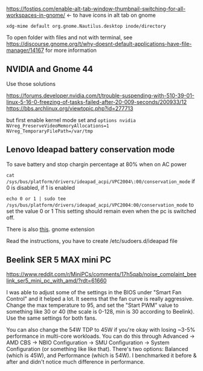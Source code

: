 https://fostips.com/enable-alt-tab-window-thumbnail-switching-for-all-workspaces-in-gnome/ ← to have icons in alt tab on gnome

    xdg-mime default org.gnome.Nautilus.desktop inode/directory  
To open folder with files and not with terminal, see https://discourse.gnome.org/t/why-doesnt-default-applications-have-file-manager/14167 for more information

## NVIDIA and Gnome 44

Use those solutions

https://forums.developer.nvidia.com/t/trouble-suspending-with-510-39-01-linux-5-16-0-freezing-of-tasks-failed-after-20-009-seconds/200933/12
https://bbs.archlinux.org/viewtopic.php?id=277713

but first enable kernel mode set and ``options nvidia NVreg_PreserveVideoMemoryAllocations=1 NVreg_TemporaryFilePath=/var/tmp``


## Lenovo Ideapad battery conservation mode
To save battery and stop chargin percentage at 80% when on AC power

``cat /sys/bus/platform/drivers/ideapad_acpi/VPC2004\:00/conservation_mode`` if 0 is disabled, if 1 is enabled


``echo 0 or 1 | sudo tee /sys/bus/platform/drivers/ideapad_acpi/VPC2004:00/conservation_mode`` to set the value 0 or 1
This setting should remain even when the pc is switched off.

There is also [this](https://github.com/laurento/gnome-shell-extension-ideapad). gnome extension 

Read the instructions, you have to create /etc/sudoers.d/ideapad file

## Beelink SER 5 MAX mini PC

https://www.reddit.com/r/MiniPCs/comments/17h5qab/noise_complaint_beelink_ser5_mini_pc_with_amd/?rdt=61660

I was able to adjust some of the settings in the BIOS under "Smart Fan Control" and it helped a lot. It seems that the fan curve is really aggressive. Change the max temperature to 95, and set the "Start PWM" value to something like 30 or 40 (the scale is 0-128, min is 30 according to Beelink). Use the same settings for both fans.

You can also change the 54W TDP to 45W if you're okay with losing ~3-5% performance in multi-core workloads. You can do this through Advanced -> AMD CBS -> NBIO Configuration -> SMU Configuration -> System Configuration (or something like like that). There's two options: Balanced (which is 45W), and Performance (which is 54W). I benchmarked it before & after and didn't notice much difference in performance.
